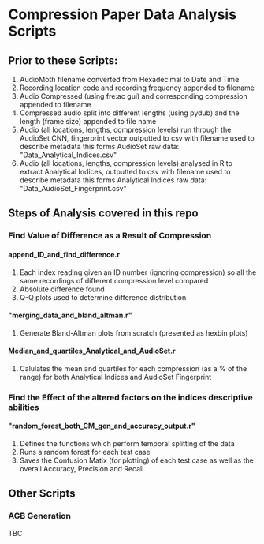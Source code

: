 # Compression Paper Data Analysis Scripts
 
 
 ## Prior to these Scripts: 
 
1) AudioMoth filename converted from Hexadecimal to Date and Time
2) Recording location code and recording frequency appended to filename
3) Audio Compressed (using fre:ac gui) and corresponding compression appended to filename
4) Compressed audio split into different lengths (using pydub) and the length (frame size) appended to file name
5) Audio (all locations, lengths, compression levels) run through the AudioSet CNN, fingerprint vector outputted to csv with filename used to describe metadata
    this forms AudioSet raw data: "Data_Analytical_Indices.csv"
6) Audio (all locations, lengths, compression levels) analysed in R to extract Analytical Indices, outputted to csv with filename used to describe metadata
    this forms Analytical Indices raw data: "Data_AudioSet_Fingerprint.csv"

 ## Steps of Analysis covered in this repo
 
 ### Find Value of Difference as a Result of Compression
 
 #### append_ID_and_find_difference.r
 1) Each index reading given an ID number (ignoring compression) so all the same recordings of different compression level compared 
 2) Absolute difference found 
 3) Q-Q plots used to determine difference distribution

 #### "merging_data_and_bland_altman.r"
 1) Generate Bland-Altman plots from scratch (presented as hexbin plots) 

 #### Median_and_quartiles_Analytical_and_AudioSet.r
 1) Calulates the mean and quartiles for each compression (as a % of the range) for both Analytical Indices and AudioSet Fingerprint

### Find the Effect of the altered factors on the indices descriptive abilities

#### "random_forest_both_CM_gen_and_accuracy_output.r" 
1) Defines the functions which perform temporal splitting of the data 
2) Runs a random forest for each test case 
3) Saves the Confusion Matix (for plotting) of each test case as well as the overall Accuracy, Precision and Recall

 
 
 
 
 
 ## Other Scripts
 ### AGB Generation 
 TBC
